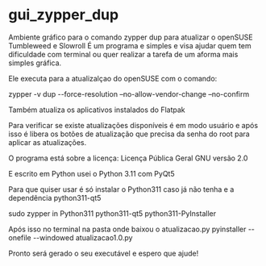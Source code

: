 # gui_zypper_dup
Ambiente gráfico para o comando zypper dup para atualizar o openSUSE Tumbleweed e Slowroll
É um programa e simples e visa ajudar quem tem dificuldade com terminal ou quer realizar a tarefa de um aforma mais simples gráfica.

Ele executa para a atualizalçao do openSUSE com o comando:

zypper -v dup --force-resolution –no-allow-vendor-change –no-confirm

Também atualiza os aplicativos instalados do Flatpak

Para verificar se existe atualizações disponíveis é em modo usuário e após isso é libera os botões de atualização que precisa da senha do root para aplicar as atualizações.

O programa está sobre a licença: Licença Pública Geral GNU versão 2.0

E escrito em Python usei o Python 3.11 com PyQt5


Para que quiser usar é só instalar o Python311 caso já não tenha e a dependência python311-qt5

sudo zypper in  Python311 python311-qt5 python311-PyInstaller

Após isso no terminal na pasta onde baixou o  atualizacao.py
pyinstaller --onefile --windowed atualizacao1.0.py

Pronto será gerado o seu executável e espero que ajude!
